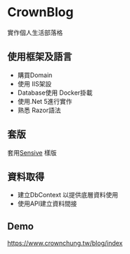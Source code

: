 # CrownBlog

實作個人生活部落格

## 使用框架及語言
- 購買Domain  
- 使用 IIS架設  
- Database使用 Docker掛載    
- 使用.Net 5進行實作   
- 熟悉 Razor語法  

## 套版
套用[Sensive](https://themewagon.com/themes/free-bootstrap-4-html5-travel-blog-website-template-sensive/) 樣版  


## 資料取得
- 建立DbContext 以提供底層資料使用
- 使用API建立資料間接


## Demo
https://www.crownchung.tw/blog/index

